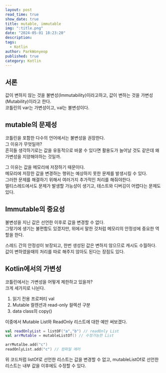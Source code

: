 ```yaml
---
layout: post
read_time: true
show_date: true
title: mutable, immutable
img: ":title.png"
date: "2024-05-01 18:23:20"
description: 
tags:
  - Kotlin
author: ParkWonyeop
published: true
category: Kotlin
---
```

## 서론
값이 변하지 않는 것을 불변성(Immutability)이라고하고, 값이 변하는 것을 가변성(Mutability)이라고 한다.  
코틀린의 var는 가변성이고, val는 불변성이다.  

## mutable의 문제성

코틀린을 포함한 다수의 언어에서는 불변성을 권장한다.  
그 이유가 무엇일까?  
흔히들 생각하기로는 값을 유동적으로 바꿀 수 있다면 활용도가 늘어날 것도 같은데 왜 가변성을 지양해야하는 것일까.  

그 이유는 값을 메모리에 저장하기 때문이다.  
메모리에 저장한 값을 변경하는 행위는 예상하지 못한 문제를 발생시킬 수 있다.  
그러한 문제를 해결하기 위해서 여러가지 추가적인 처리를 해줘야한다.  
멀티스레드에서도 문제가 발생할 가능성이 생기고, 테스트와 디버깅이 어렵다는 문제도 있다.  

## Immutable의 중요성

불변성을 지닌 값은 선언한 이후로 값을 변경할 수 없다.  
그렇기에 생기는 불편함도 있겠지만, 위에서 말한 것처럼 메모리의 안정성에 중요한 역할을 한다.  

스레드 간의 안정성이 보장되고, 한번 생성된 값은 변하지 않으므로 캐시도 수월하다.  
값이 변하였을때의 처리를 따로 해주지 않아도 된다는 장점도 있다.  

## Kotlin에서의 가변성

코틀린에서는 가변성을 어떻게 제한하고 있을까?  
크게 세가지로 나뉜다.  

1. 읽기 전용 프로퍼티 val  
2. Mutable 컬렌션과 read-only 컬렉션 구분  
3. data class의 copy()  

이중에서 Mutable List와 ReadOnly 리스트에 대한 예만 써보겠다.  

```Kotlin
val readOnlyList = listOF("a","b") // readOnly List
val arrMutable = mutableListOf() // 수정가능한 List

arrMutalbe.add("c")
readOnlyList.add("c") // 컴파일 에러
```

위 코드처럼 listOf로 선언한 리스트는 값을 변경할 수 없고, mutableListOf로 선언한 리스트는 내부 값을 이후에도 수정할 수 있다.  